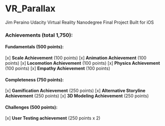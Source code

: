 # VR_Parallax
Jim Peraino
Udacity Virtual Reality Nanodegree Final Project
Built for iOS


### Achievements (total 1,750): ###

#### Fundamentals (500 points): ####
[x] __Scale Achievement__ (100 points)
[x] __Animation Achievement__ (100 points)
[x] __Locomotion Achievement__ (100 points)
[x] __Physics Achievement__ (100 points)
[x] __Empathy Achievement__ (100 points)
    
#### Completeness (750 points): ####
[x] __Gamification Achievement__  (250 points)
[x] __Alternative Storyline Achievement__ (250 points)
[x] __3D Modeling Achievement__ (250 points)
    
#### Challenges (500 points): ####
[x] __User Testing achievement__ (250 points x 2)
